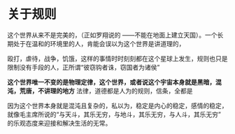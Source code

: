 # 关于规则

这个世界从来不是完美的，（正如罗翔说的 ——不能在地面上建立天国）。一个长期处于在温和的环境里的人，肯能会误以为这个世界是讲道理的，

殴打，虐待，战争，饥饿，这样的事情时时刻刻都在这个星球上发生，规则也只是限制没有手段的人，正所谓“彼窃钩者诛，窃国者为诸侯” 

**这个世界唯一不变的是物理定律，这个世界，或者说这个宇宙本身就是黑暗，混沌，荒唐，不讲理的地方**
法律，道德都是人为的规则，信条，全都是

因为这个世界本身就是混沌且复杂的，私以为，稳定是内心的稳定，感情的稳定，就像毛主席所说的“与天斗，其乐无穷，与地斗，其乐无穷，与人斗，其乐无穷” 的乐观态度来迎接和解决生活的无常。
